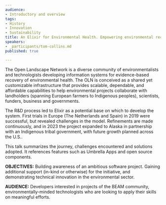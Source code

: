 ```yaml
---
audience:
- Introductory and overview
tags:
- History
- Innovation
- Sustainability
title: An Elixir for Environmental Health. Empowering environmental recovery with software
speakers:
- _participants/tom-collins.md
published: true

---
```

The Open Landscape Network is a diverse community of environmentalists and technologists developing information systems for evidence-based recovery of environmental health. The OLN is conceived as a shared yet customizable infrastructure that provides scalable, dependable, and affordable capabilities to help environmental projects collaborate with landholders (spanning European farmers to Indigenous peoples), scientists, funders, business and governments.

The R&D process led to Elixir as a potential base on which to develop the system. First trials in Europe (The Netherlands and Spain) in 2019 were successful, but revealed challenges in the model. Refinements are made continuously, and in 2023 the project expanded to Alaska in partnership with an Indigenous tribal government, with future growth planned across the U.S..

This talk summarizes the journey, challenges encountered and solutions adopted. It references features such as Umbrella Apps and open source components.

**OBJECTIVES:**
Building awareness of an ambitious software project. Gaining additional support (in-kind or otherwise) for the initiative, and demonstrating technical innovation in the environmental sector.

**AUDIENCE:**
Developers interested in projects of the BEAM community, environmentally-minded technologists who are looking to apply their skills on meaningful efforts.
